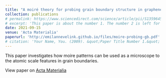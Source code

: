 ```yaml
---
title: "A moiré theory for probing grain boundary structure in graphene"
collection: publications
# permalink: https://www.sciencedirect.com/science/article/pii/S1359645418309728
# excerpt: 'This paper is about the number 1. The number 2 is left for future work.'
date: 2021-09-15
venue: 'Acta Materialia'
paperurl: 'http://emilannevelink.github.io/files/moire-probing-gb.pdf'
# citation: 'Your Name, You. (2009). &quot;Paper Title Number 1.&quot; <i>Journal 1</i>. 1(1).'
---
```

This paper investigates how moire patterns can be used as a microscope to the atomic scale features in grain boundaries.

View paper on [Acta Materialia](https://www.sciencedirect.com/science/article/pii/S135964542100536X)